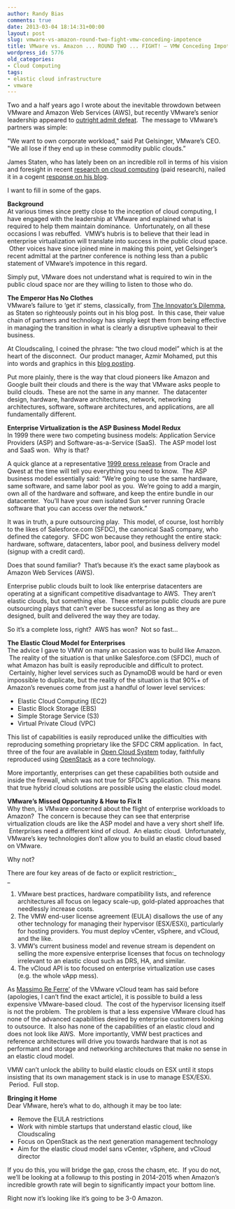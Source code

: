 ```yaml
---
author: Randy Bias
comments: true
date: 2013-03-04 18:14:31+00:00
layout: post
slug: vmware-vs-amazon-round-two-fight-vmw-conceding-impotence
title: VMware vs. Amazon ... ROUND TWO ... FIGHT! — VMW Conceding Impotence?
wordpress_id: 5776
old_categories:
- Cloud Computing
tags:
- elastic cloud infrastructure
- vmware
---
```


Two and a half years ago I wrote about the inevitable throwdown between VMware and Amazon Web Services (AWS), but recently VMware’s senior leadership appeared to [outright admit defeat](http://www.crn.com/news/cloud/240149626/vmware-top-execs-lash-out-at-amazon-public-cloud.htm).  The message to VMware’s partners was simple:

"We want to own corporate workload," said Pat Gelsinger, VMware’s CEO. "We all lose if they end up in these commodity public clouds.”
> 
> </blockquote>

James Staten, who has lately been on an incredible roll in terms of his vision and foresight in recent [research on cloud computing](http://www.forrester.com/The+Rise+Of+The+New+Cloud+Admin/fulltext/-/E-RES86901) (paid research), nailed it in a cogent [response on his blog](http://blogs.forrester.com/james_staten/13-02-28-the_vmware_community_has_the_innovators_dilemma).  
  
I want to fill in some of the gaps.  
  
**Background**  
At various times since pretty close to the inception of cloud computing, I have engaged with the leadership at VMware and explained what is required to help them maintain dominance.  Unfortunately, on all these occasions I was rebuffed.  VMW’s hubris is to believe that their lead in enterprise virtualization will translate into success in the public cloud space.  Other voices have since joined mine in making this point, yet Gelsinger’s recent admittal at the partner conference is nothing less than a public statement of VMware’s impotence in this regard.  
  
Simply put, VMware does not understand what is required to win in the public cloud space nor are they willing to listen to those who do.

<!-- more -->  
<!-- more -->  
**The Emperor Has No Clothes**  
VMware’s failure to ‘get it’ stems, classically, from [The Innovator’s Dilemma](http://www.claytonchristensen.com/), as Staten so righteously points out in his blog post.  In this case, their value chain of partners and technology has simply kept them from being effective in managing the transition in what is clearly a disruptive upheaval to their business.  
  
At Cloudscaling, I coined the phrase: “the two cloud model” which is at the heart of the disconnect.  Our product manager, Azmir Mohamed, put this into words and graphics in this [blog posting](http://www.cloudscaling.com/blog/cloud-computing/elastic-infrastructure-down-from-the-clouds/).  
  
Put more plainly, there is the way that cloud pioneers like Amazon and Google built their clouds and there is the way that VMware asks people to build clouds.  These are not the same in any manner.  The datacenter design, hardware, hardware architectures, network, networking architectures, software, software architectures, and applications, are all fundamentally different.  
  
**Enterprise Virtualization is the ASP Business Model Redux**  
In 1999 there were two competing business models: Application Service Providers (ASP) and Software-as-a-Service (SaaS).  The ASP model lost and SaaS won.  Why is that?  
  
A quick glance at a representative [1999 press release](http://news.centurylink.com/index.php?s=43&item=1797) from Oracle and Qwest at the time will tell you everything you need to know.  The ASP business model essentially said: “We’re going to use the same hardware, same software, and same labor pool as you.  We’re going to add a margin, own all of the hardware and software, and keep the entire bundle in our datacenter.  You’ll have your own isolated Sun server running Oracle software that you can access over the network.”  
  
It was in truth, a pure outsourcing play.  This model, of course, lost horribly to the likes of Salesforce.com (SFDC), the canonical SaaS company, who defined the category.  SFDC won because they rethought the entire stack: hardware, software, datacenters, labor pool, and business delivery model (signup with a credit card).  
  
Does that sound familiar?  That’s because it’s the exact same playbook as Amazon Web Services (AWS).  
  
Enterprise public clouds built to look like enterprise datacenters are operating at a significant competitive disadvantage to AWS.  They aren’t elastic clouds, but something else.  These enterprise public clouds are pure outsourcing plays that can’t ever be successful as long as they are designed, built and delivered the way they are today.  
  
So it’s a complete loss, right?  AWS has won?  Not so fast...  
  
**The Elastic Cloud Model for Enterprises**  
The advice I gave to VMW on many an occasion was to build like Amazon.  The reality of the situation is that unlike Salesforce.com (SFDC), much of what Amazon has built is easily reproducible and difficult to protect.  Certainly, higher level services such as DynamoDB would be hard or even impossible to duplicate, but the reality of the situation is that 90%+ of Amazon’s revenues come from just a handful of lower level services:

  * Elastic Cloud Computing (EC2)
  * Elastic Block Storage (EBS)
  * Simple Storage Service (S3)
  * Virtual Private Cloud (VPC)

This list of capabilities is easily reproduced unlike the difficulties with reproducing something proprietary like the SFDC CRM application.  In fact, three of the four are available in [Open Cloud System](http://www.cloudscaling.com/ocs-system-overview/) today, faithfully reproduced using [OpenStack](http://www.openstack.org/) as a core technology.

  
More importantly, enterprises can get these capabilities both outside and inside the firewall, which was not true for SFDC’s application.  This means that true hybrid cloud solutions are possible using the elastic cloud model.  
  
**VMware’s Missed Opportunity & How to Fix It**  
Why then, is VMware concerned about the flight of enterprise workloads to Amazon?  The concern is because they can see that enterprise virtualization clouds are like the ASP model and have a very short shelf life.  Enterprises need a different kind of cloud.  An elastic cloud.  Unfortunately, VMware’s key technologies don’t allow you to build an elastic cloud based on VMware.  
  
Why not?  
  
There are four key areas of de facto or explicit restriction:_  
_

  1. VMware best practices, hardware compatibility lists, and reference architectures all focus on legacy scale-up, gold-plated approaches that needlessly increase costs.
  2. The VMW end-user license agreement (EULA) disallows the use of any other technology for managing their hypervisor (ESX/ESXi), particularly for hosting providers. You must deploy vCenter, vSphere, and vCloud, and the like.
  3. VMW’s current business model and revenue stream is dependent on selling the more expensive enterprise licenses that focus on technology irrelevant to an elastic cloud such as DRS, HA, and similar.
  4. The vCloud API is too focused on enterprise virtualization use cases (e.g. the whole vApp mess).

As [Massimo Re Ferre’](http://it20.info/) of the VMware vCloud team has said before (apologies, I can’t find the exact article), it is possible to build a less expensive VMware-based cloud.  The cost of the hypervisor licensing itself is not the problem.  The problem is that a less expensive VMware cloud has none of the advanced capabilities desired by enterprise customers looking to outsource.  It also has none of the capabilities of an elastic cloud and does not look like AWS.  More importantly, VMW best practices and reference architectures will drive you towards hardware that is not as performant and storage and networking architectures that make no sense in an elastic cloud model.  
  
VMW can’t unlock the ability to build elastic clouds on ESX until it stops insisting that its own management stack is in use to manage ESX/ESXi.  Period.  Full stop.  
  
**Bringing it Home**  
Dear VMware, here’s what to do, although it may be too late:

  * Remove the EULA restrictions
  * Work with nimble startups that understand elastic cloud, like Cloudscaling
  * Focus on OpenStack as the next generation management technology
  * Aim for the elastic cloud model sans vCenter, vSphere, and vCloud director

If you do this, you will bridge the gap, cross the chasm, etc.  If you do not, we’ll be looking at a followup to this posting in 2014-2015 when Amazon’s incredible growth rate will begin to significantly impact your bottom line.  
  
Right now it’s looking like it’s going to be 3-0 Amazon.
